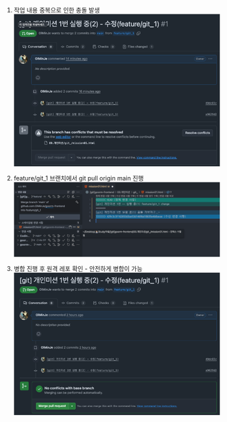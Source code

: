 1. 작업 내용 중복으로 인한 충돌 발생
   ![1번사진](mission01_1.png)

2. feature/git_1 브랜치에서 git pull origin main 진행
   ![2번사진](mission01_2.png)

3. 병합 진행 후 원격 레포 확인 - 안전하게 병합이 가능
   ![3번 사진](mission01_3.png)
